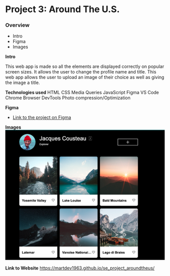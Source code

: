 # Project 3: Around The U.S.

### Overview

- Intro
- Figma
- Images

**Intro**

This web app is made so all the elements are displayed correctly on popular screen sizes.
It allows the user to change the profile name and title.
This web app allows the user to upload an image of their choice as well as giving the image a title.

**Technologies used**
HTML
CSS
Media Queries
JavaScript
Figma
VS Code
Chrome Browser DevTools
Photo compression/Optimization

**Figma**

- [Link to the project on Figma](https://www.figma.com/file/ii4xxsJ0ghevUOcssTlHZv/Sprint-3%3A-Around-the-US?node-id=0%3A1)

**Images**
![screenshot of project](images/sprint_3.png "This is a foto gallery of travelling the US.")

**Link to Website**
https://martdev1963.github.io/se_project_aroundtheus/
